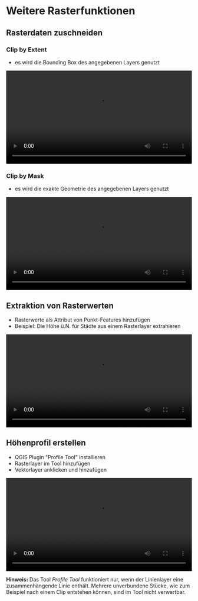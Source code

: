 # Weitere Rasterfunktionen

## Rasterdaten zuschneiden
### Clip by Extent
* es wird die Bounding Box des angegebenen Layers genutzt

<video width="100%" controls src="https://courses.gistools.geog.uni-heidelberg.de/giscience/gis-einfuehrung/-/wikis/uploads/QGIS/videos/qgis_raster_clip_by_extent.mp4"></video>

### Clip by Mask
* es wird die exakte Geometrie des angegebenen Layers genutzt

<video width="100%" controls src="https://courses.gistools.geog.uni-heidelberg.de/giscience/gis-einfuehrung/-/wikis/uploads/QGIS/videos/qgis_raster_clip_by_mask.mp4"></video>

## Extraktion von Rasterwerten
* Rasterwerte als Attribut von Punkt-Features hinzufügen
* Beispiel: Die Höhe ü.N. für Städte aus einem Rasterlayer extrahieren

<video width="100%" controls src="https://courses.gistools.geog.uni-heidelberg.de/giscience/gis-einfuehrung/-/wikis/uploads/QGIS/videos/qgis_raster_sample_points.mp4"></video>


## Höhenprofil erstellen
* QGIS Plugin "Profile Tool" installieren
* Rasterlayer im Tool hinzufügen
* Vektorlayer anklicken und hinzufügen

<video width="100%" controls src="https://courses.gistools.geog.uni-heidelberg.de/giscience/gis-einfuehrung/-/wikis/uploads/QGIS/videos/qgis_profile.mp4"></video>

**Hinweis:**
Das Tool *Profile Tool* funktioniert nur, wenn der Linienlayer eine zusammenhängende Linie enthält. Mehrere unverbundene Stücke, wie zum Beispiel nach einem Clip entstehen können, sind im Tool nicht verwertbar.